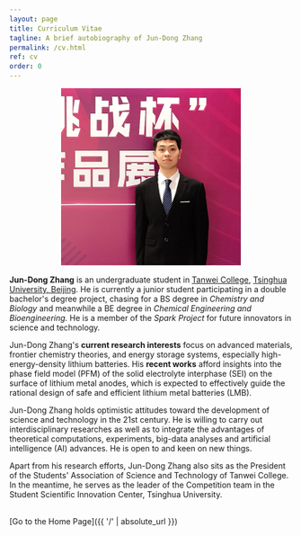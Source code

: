 ```yaml
---
layout: page
title: Curriculum Vitae
tagline: A brief autobiography of Jun-Dong Zhang
permalink: /cv.html
ref: cv
order: 0
---
```


<div align=center>
<img src="https://github.com/HarryJDZhang/HarryJDZhang.github.io/blob/master/portrait-new.png?raw=true" width=320 />
</div>


**Jun-Dong Zhang** is an undergraduate student in [Tanwei College](https://www.twc.tsinghua.edu.cn/), [Tsinghua University, Beijing](https://www.tsinghua.edu.cn/). He is currently a junior student participating in a double bachelor's degree project, chasing for a BS degree in *Chemistry and Biology* and meanwhile a BE degree in *Chemical Engineering and Bioengineering*. He is a member of the *Spark Project* for future innovators in science and technology.

Jun-Dong Zhang's **current research interests** focus on advanced materials, frontier chemistry theories, and energy storage systems, especially high-energy-density lithium batteries. His **recent works** afford insights into the phase field model (PFM) of the solid electrolyte interphase (SEI) on the surface of lithium metal anodes, which is expected to effectively guide the rational design of safe and efficient lithium metal batteries (LMB).

Jun-Dong Zhang holds optimistic attitudes toward the development of science and technology in the 21st century. He is willing to carry out interdisciplinary researches as well as to integrate the advantages of theoretical computations, experiments, big-data analyses and artificial intelligence (AI) advances. He is open to and keen on new things.

Apart from his research efforts, Jun-Dong Zhang also sits as the President of the Students' Association of Science and Technology of Tanwei College. In the meantime, he serves as the leader of the Competition team in the Student Scientific Innovation Center, Tsinghua University.

<br>
[Go to the Home Page]({{ '/' | absolute_url }})
